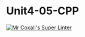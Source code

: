 # Unit4-05-CPP
[![Mr Coxall's Super Linter](https://github.com/ICS3U-Programming-Kent-Gatera/Unit4-05-CPP/workflows/Mr%20Coxall's%20Super%20Linter/badge.svg)](https://github.com/ICS3U-Programming-Kent-Gatera/Unit4-05-CPP/actions/)
